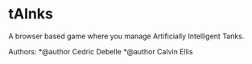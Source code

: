 # tAInks
A browser based game where you manage Artificially Intelligent Tanks.

Authors:
	*@author Cedric Debelle
	*@author Calvin Ellis
